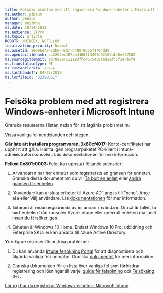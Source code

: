 ```yaml
---
title: Felsöka problem med att registrera Windows-enheter i Microsoft Intune
ms.author: pebaum
author: pebaum
manager: mnirkhe
ms.date: 10/24/2018
ms.audience: ITPro
ms.topic: article
ROBOTS: NOINDEX, NOFOLLOW
localization_priority: Normal
ms.assetid: 20e9bd42-2db0-4dd7-b480-966571494dd9
ms.openlocfilehash: aa2262ed487ae4160f13490e92163a145e657862
ms.sourcegitcommit: 9d78905c512192ffc4675468abd2efc5f2e4baf4
ms.translationtype: MT
ms.contentlocale: sv-SE
ms.lasthandoff: 04/23/2019
ms.locfileid: "32390661"
---
```

# <a name="troubleshoot-issues-with-enrolling-windows-devices-in-microsoft-intune"></a>Felsöka problem med att registrera Windows-enheter i Microsoft Intune

Granska resurserna i listan nedan för att åtgärda problemet nu. 
  
Vissa vanliga felmeddelanden och stegen:
  
 **Går inte att installera programvaran, 0x80cf4017:** Konto-certifikatet har upphört att gälla. Hämta igen programpaketet PC-klient i Intune-administratörskonsolen. Läs dokumentationen för mer information. 
  
 **Felkod 0x801c0003:** Felet kan uppstå i följande scenarier: 
  
1. Användaren har fler enheter som registrerats än gränsen för enheten. Granska dessa dokument om du vill [Ta bort en enhet](https://docs.microsoft.com/intune/devices-wipe) eller [Ändra gränsen för enheten](https://docs.microsoft.com/intune/enrollment-restrictions-set#set-device-limit-restrictions).
    
2. ”Användare kan ansluta enheter till Azure AD” anges till ”none”. Ange alla eller Välj användare. Läs [dokumentationen](https://docs.microsoft.com/azure/active-directory/device-management-azure-portal#configure-device-settings) för mer information. 
    
3. Enheten är redan registrerats av en annan användare. Om så är fallet, ta bort enheten från konsolen Azure Intune eller unenroll enheten manuellt innan du försöker igen.
    
4. Enheten är Windows 10 Home. Endast Windows 10 Pro, utbildning och Enterprise SKU: er kan ansluta till Azure Active Directory.
    
Ytterligare resurser för att lösa problemet:
  
1. Du kan använda [Intune felsökning Portal](https://devicemanagement.microsoft.com/#blade/Microsoft_Intune_DeviceSettings/TroubleshootBlade) för att diagnostisera och åtgärda vanliga fel i anmälan. Granska [dokumentet](https://docs.microsoft.com/intune/help-desk-operators) för mer information. 
    
2. Granska dokumenten för en lista över vanliga fel som förhindrar registrering och lösningar till varje: [guide för felsökning](https://support.microsoft.com/help/4089533/troubleshooting-windows-device-enrollment-problems-in-microsoft-intune) och [Felsökning doc](https://docs.microsoft.com/intune-classic/troubleshoot/troubleshoot-device-enrollment-in-intune).
    
[Lär dig hur du registrerar Windows-enheter i Microsoft Intune](https://docs.microsoft.com/intune/windows-enroll).
  

